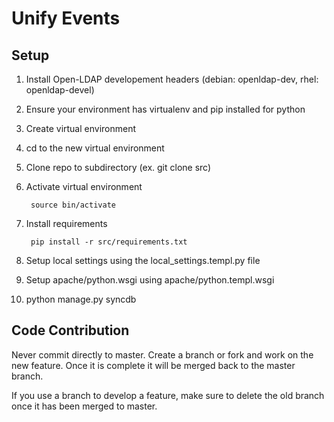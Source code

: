 # Unify Events

## Setup
1. Install Open-LDAP developement headers (debian: openldap-dev, rhel: openldap-devel)
2. Ensure your environment has virtualenv and pip installed for python
3. Create virtual environment
4. cd to the new virtual environment
5. Clone repo to subdirectory (ex. git clone <url> src)
6. Activate virtual environment

		source bin/activate
7. Install requirements

		pip install -r src/requirements.txt
8. Setup local settings using the local_settings.templ.py file
9. Setup apache/python.wsgi using apache/python.templ.wsgi
10. python manage.py syncdb

## Code Contribution
Never commit directly to master. Create a branch or fork and work on the new feature. Once it is complete it will be merged back to the master branch.

If you use a branch to develop a feature, make sure to delete the old branch once it has been merged to master.
